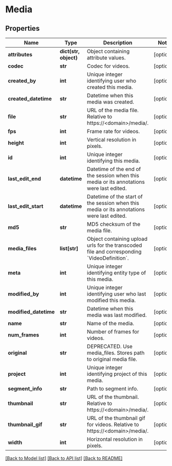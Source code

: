 # Media

## Properties
Name | Type | Description | Notes
------------ | ------------- | ------------- | -------------
**attributes** | **dict(str, object)** | Object containing attribute values. | [optional] 
**codec** | **str** | Codec for videos. | [optional] 
**created_by** | **int** | Unique integer identifying user who created this media. | [optional] 
**created_datetime** | **str** | Datetime when this media was created. | [optional] 
**file** | **str** | URL of the media file. Relative to https://&lt;domain&gt;/media/. | [optional] 
**fps** | **int** | Frame rate for videos. | [optional] 
**height** | **int** | Vertical resolution in pixels. | [optional] 
**id** | **int** | Unique integer identifying this media. | [optional] 
**last_edit_end** | **datetime** | Datetime of the end of the session when this media or its annotations were last edited. | [optional] 
**last_edit_start** | **datetime** | Datetime of the start of the session when this media or its annotations were last edited. | [optional] 
**md5** | **str** | MD5 checksum of the media file. | [optional] 
**media_files** | **list[str]** | Object containing upload urls for the transcoded file and corresponding &#x60;VideoDefinition&#x60;. | [optional] 
**meta** | **int** | Unique integer identifying entity type of this media. | [optional] 
**modified_by** | **int** | Unique integer identifying user who last modified this media. | [optional] 
**modified_datetime** | **str** | Datetime when this media was last modified. | [optional] 
**name** | **str** | Name of the media. | [optional] 
**num_frames** | **int** | Number of frames for videos. | [optional] 
**original** | **str** | DEPRECATED. Use media_files. Stores path to original media file. | [optional] 
**project** | **int** | Unique integer identifying project of this media. | [optional] 
**segment_info** | **str** | Path to segment info. | [optional] 
**thumbnail** | **str** | URL of the thumbnail. Relative to https://&lt;domain&gt;/media/. | [optional] 
**thumbnail_gif** | **str** | URL of the thumbnail gif for videos. Relative to https://&lt;domain&gt;/media/. | [optional] 
**width** | **int** | Horizontal resolution in pixels. | [optional] 

[[Back to Model list]](../README.md#documentation-for-models) [[Back to API list]](../README.md#documentation-for-api-endpoints) [[Back to README]](../README.md)

